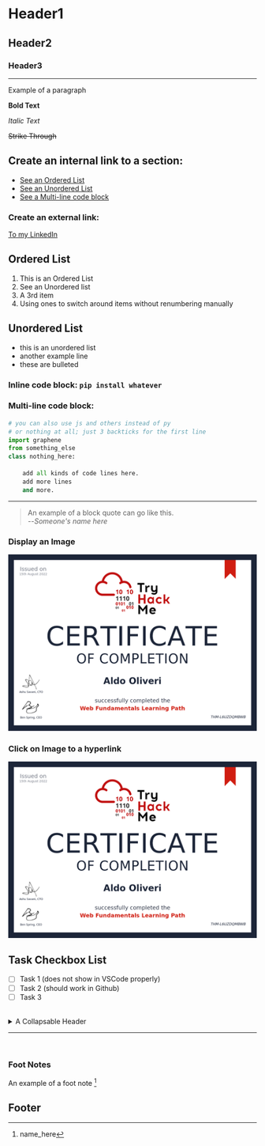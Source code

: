 # Header1
## Header2
### Header3

---

Example of a paragraph

**Bold Text**

*Italic Text*

~~Strike Through~~

## Create an internal link to a section:
- [See an Ordered List](#ordered-list)
- [See an Unordered List](#unordered-list)
- [See a Multi-line code block](#multi-line-code-block)

### Create an external link:
[To my LinkedIn](https://www.linkedin.com/in/aldo-oliveri-14b489211/)

## Ordered List
1. This is an Ordered List
1. See an Unordered list
1. A 3rd item
1. Using ones to switch around items without renumbering manually

## Unordered List
- this is an unordered list
- another example line
- these are bulleted

### Inline code block:  `pip install whatever`

### Multi-line code block:
```py
# you can also use js and others instead of py
# or nothing at all; just 3 backticks for the first line
import graphene
from something_else
class nothing_here:

    add all kinds of code lines here.
    add more lines
    and more.
```
---
>  An example of a block quote can go like this.<br>
--*Someone's name here*

### Display an Image
![Image Link](./Web_Fundamentals_Cert.png)

### Click on Image to a hyperlink
[![Image Link](./Web_Fundamentals_Cert.png)](https://www.linkedin.com/in/aldo-oliveri-14b489211/)


## Task Checkbox List
- [ ] Task 1 (does not show in VSCode properly)
- [ ] Task 2 (should work in Github)
- [ ] Task 3

<br>
<details>
<summary>A Collapsable Header</summary>

- Add text here for example.

</details>

---
<br>

### Foot Notes
An example of a foot note [^1]

## Footer
[^1]: name_here

